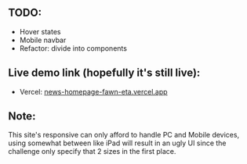 ## TODO:

- Hover states
- Mobile navbar
- Refactor: divide into components

## Live demo link (hopefully it's still live):

- Vercel: [news-homepage-fawn-eta.vercel.app](news-homepage-fawn-eta.vercel.app)

## Note:

This site's responsive can only afford to handle PC and Mobile devices, using somewhat between like iPad will result in an ugly UI since the challenge only specify that 2 sizes in the first place.
